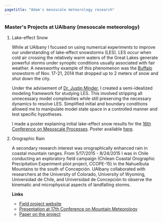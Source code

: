 ```yaml
---
pagetitle: "Adam's mesoscale meteorology research"
---
```


### Master\'s Projects at UAlbany (mesoscale meteorology)

1.  Lake-effect Snow

    While at UAlbany I focused on using numerical experiments to improve
    our understanding of lake-effect snowstorms (LES). LES occur when
    cold air crossing the relatively warm waters of the Great Lakes
    generate powerful storms under synoptic conditions usually
    associated with fair weather. A newsworthy example of this
    phenomenon was the
    [Buffalo](http://www.weather.gov/buf/lake1415_stormb.html) snowstorm
    of Nov. 17-21, 2014 that dropped up to 2 meters of snow and shut
    down the city.

    Under the advisement of [Dr. Justin
    Minder](http://www.atmos.albany.edu/facstaff/jminder/), I created a
    semi-idealized modeling framework for studying LES. This involved
    stripping all unnecessary model complexities while still preserving
    the necessary dynamics to resolve LES. Simplified initial and
    boundary conditions allowed me to manipulate model state space in a
    controlled manner and test specific hypotheses.

    I made a poster explaining initial lake-effect snow results for the
    [16th Conference on Mesoscale
    Processes](https://www2.ametsoc.org/ams/index.cfm/meetings-events/ams-meetings/16th-conference-on-mesoscale-processes/).
    Poster available [here](doc/MassmannMesoscale.pdf).

2.  Orographic Rain

    A secondary research interest was orographically enhanced rain in
    coastal mountain ranges. From 5/17/2015 - 8/24/2015 I was in Chile
    conducting an exploratory field campaign (Chilean Coastal Orographic
    Precipitation Experiment pilot project, CCOPE-15) in the Nahuelbuta
    Mountains to the south of Concepción. UAlbany collaborated with
    researchers at the University of Colorado, University of Wyoming,
    Universidad de Chile, and Universidad de Concepción to observe the
    kinematic and microphysical aspects of landfalling storms.

    **Links**

    -   [Field project
        website](http://www.atmos.albany.edu/student/massmann/ccope.html)
    -   [Presentation at 17th Conference on Mountain
        Meteorology](https://ams.confex.com/ams/17Mountain/webprogram/Paper296523.html)
    -   [Paper on the
        project](https://journals.ametsoc.org/doi/full/10.1175/JHM-D-17-0005.1)
